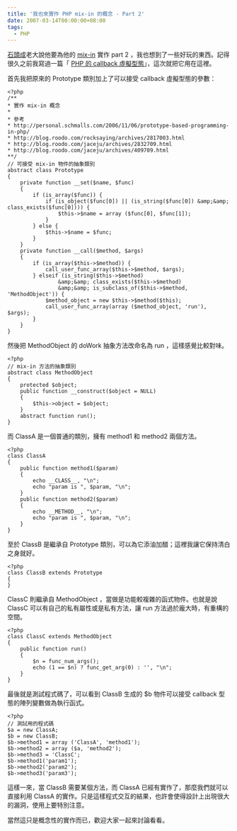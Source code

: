 ```yaml
---
title: '我也來實作 PHP mix-in 的概念 - Part 2'
date: 2007-03-14T00:00:00+08:00
tags:
  - PHP
---
```


[石頭成](http://blog.roodo.com/rocksaying)老大說他要為他的 [mix-in](http://blog.roodo.com/rocksaying/archives/2817003.html) 實作 part 2 ，我也想到了一些好玩的東西。記得很久之前我寫過一篇「 [PHP 的 callback 虛擬型態](http://www.jaceju.net/blog/archives/32)」，這次就把它用在這裡。

<!-- more -->

首先我把原來的 Prototype 類別加上了可以接受 callback 虛擬型態的參數：

```
<?php
/**
* 實作 mix-in 概念
*
* 參考
* http://personal.schmalls.com/2006/11/06/prototype-based-programming-in-php/
* http://blog.roodo.com/rocksaying/archives/2817003.html
* http://blog.roodo.com/jaceju/archives/2832709.html
* http://blog.roodo.com/jaceju/archives/409709.html
**/
// 可接受 mix-in 物件的抽象類別
abstract class Prototype
{
    private function __set($name, $func)
    {
        if (is_array($func)) {
            if (is_object($func[0]) || (is_string($func[0]) &amp;&amp; class_exists($func[0]))) {
                $this->$name = array ($func[0], $func[1]);
            }
        } else {
            $this->$name = $func;
        }
    }
    private function __call($method, $args)
    {
        if (is_array($this->$method)) {
            call_user_func_array($this->$method, $args);
        } elseif (is_string($this->$method)
                &amp;&amp; class_exists($this->$method)
                &amp;&amp; is_subclass_of($this->$method, 'MethodObject')) {
            $method_object = new $this->$method($this);
            call_user_func_array(array ($method_object, 'run'), $args);
        }
    }
}

```

然後把 MethodObject 的 doWork 抽象方法改命名為 run ，這樣感覺比較對味。

```
<?php
// mix-in 方法的抽象類別
abstract class MethodObject
{
    protected $object;
    public function __construct($object = NULL)
    {
        $this->object = $object;
    }
    abstract function run();
}

```

而 ClassA 是一個普通的類別，擁有 method1 和 method2 兩個方法。

```
<?php
class ClassA
{
    public function method1($param)
    {
        echo __CLASS__, "\n";
        echo "param is ", $param, "\n";
    }
    public function method2($param)
    {
        echo __METHOD__, "\n";
        echo "param is ", $param, "\n";
    }
}

```

至於 ClassB 是繼承自 Prototype 類別，可以為它添油加醋；這裡我讓它保持清白之身就好。

```
<?php
class ClassB extends Prototype
{
}

```

ClassC 則繼承自 MethodObject ，當做是功能較複雜的函式物件。也就是說 ClassC 可以有自己的私有屬性或是私有方法，讓 run 方法過於龐大時，有重構的空間。

```
<?php
class ClassC extends MethodObject
{
    public function run()
    {
        $n = func_num_args();
        echo (1 == $n) ? func_get_arg(0) : '', "\n";
    }
}

```

最後就是測試程式碼了，可以看到 ClassB 生成的 $b 物件可以接受 callback 型態的陣列變數做為執行函式。

```
<?php
// 測試用的程式碼
$a = new ClassA;
$b = new ClassB;
$b->method1 = array ('ClassA', 'method1');
$b->method2 = array ($a, 'method2');
$b->method3 = 'ClassC';
$b->method1('param1');
$b->method2('param2');
$b->method3('param3');

```

這樣一來，當 ClassB 需要某個方法，而 ClassA 已經有實作了，那麼我們就可以直接利用 ClassA 的實作。只是這樣程式交互的結果，也許會使得設計上出現很大的漏洞，使用上要特別注意。

當然這只是概念性的實作而已，歡迎大家一起來討論看看。
